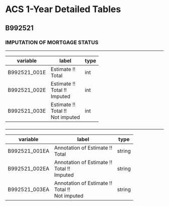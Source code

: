 # ACS 1-Year Detailed Tables

## B992521

### IMPUTATION OF MORTGAGE STATUS

___

| variable | label | type |
| ----- | ----- | ----- |
| B992521_001E | Estimate !!<br>Total | int |
| B992521_002E | Estimate !!<br>Total !!<br>Imputed | int |
| B992521_003E | Estimate !!<br>Total !!<br>Not imputed | int |
### 

___

| variable | label | type |
| ----- | ----- | ----- |
| B992521_001EA | Annotation of Estimate !!<br>Total | string |
| B992521_002EA | Annotation of Estimate !!<br>Total !!<br>Imputed | string |
| B992521_003EA | Annotation of Estimate !!<br>Total !!<br>Not imputed | string |

